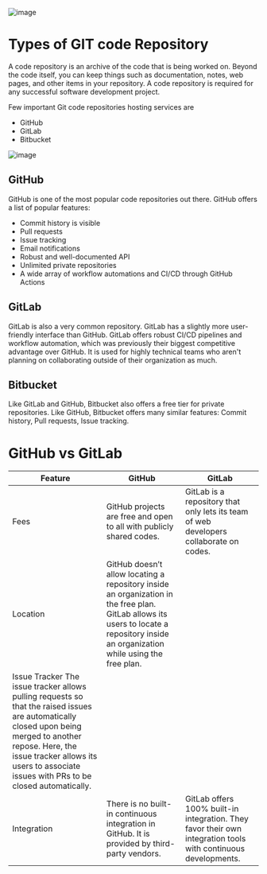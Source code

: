 ![image](https://user-images.githubusercontent.com/15100077/209855548-40e036a7-9017-4697-a522-bc8ba4213026.png)


# Types of GIT code Repository

A code repository is an archive of the code that is being worked on. Beyond the code itself, you can keep things such as documentation, notes, web pages, and other items in your repository. A code repository is required for any successful software development project.

Few important Git code repositories hosting services are

- GitHub
- GitLab
- Bitbucket

![image](https://user-images.githubusercontent.com/15100077/209855488-1744936e-fb15-4761-a425-6e1b16e7070c.png)

## GitHub
GitHub is one of the most popular code repositories out there. GitHub offers a list of popular features:

- Commit history is visible
- Pull requests
- Issue tracking
- Email notifications
- Robust and well-documented API
- Unlimited private repositories
- A wide array of workflow automations and CI/CD through GitHub Actions

## GitLab 
GitLab is also a very common repository. GitLab has a slightly more user-friendly interface than GitHub. GitLab offers robust CI/CD pipelines and workflow automation, which was previously their biggest competitive advantage over GitHub. It is used for highly technical teams who aren't planning on collaborating outside of their organization as much. 

## Bitbucket
Like GitLab and GitHub, Bitbucket also offers a free tier for private repositories. Like GitHub, Bitbucket offers many similar features: Commit history, Pull requests, Issue tracking.

# GitHub vs GitLab

| Feature	 | GitHub	 | GitLab |
|----------|---------|--------|
| Fees	| GitHub projects are free and open to all with publicly shared codes.	| GitLab is a repository that only lets its team of web developers collaborate on codes. |
| Location	| GitHub doesn’t allow locating a repository inside an organization in the free plan. 	GitLab allows its users to locate a repository inside an organization while using the free plan. | 
Issue Tracker	The issue tracker allows pulling requests so that the raised issues are automatically closed upon being merged to another repose.	Here, the issue tracker allows its users to associate issues with PRs to be closed automatically.|
| Integration	| There is no built-in continuous integration in GitHub. It is provided by third-party vendors. 	|GitLab offers 100% built-in integration. They favor their own integration tools with continuous developments.  |
